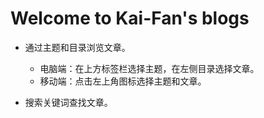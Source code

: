 # Welcome to Kai-Fan's blogs

- 通过主题和目录浏览文章。
  - 电脑端：在上方标签栏选择主题，在左侧目录选择文章。
  - 移动端：点击左上角图标选择主题和文章。

- 搜索关键词查找文章。
